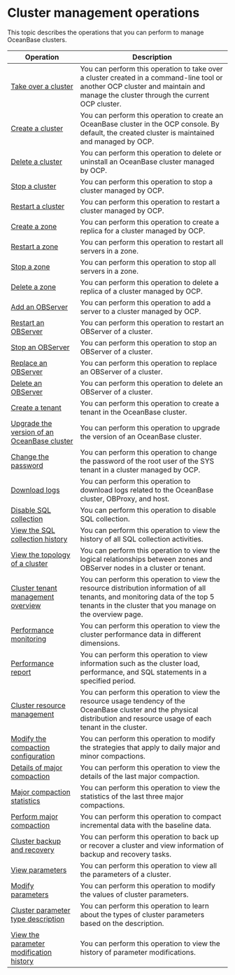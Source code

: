 # Cluster management operations

This topic describes the operations that you can perform to manage OceanBase clusters.

|                                                Operation                                                |                                                                                        Description                                                                                         |
|---------------------------------------------------------------------------------------------------------|--------------------------------------------------------------------------------------------------------------------------------------------------------------------------------------------|
| [Take over a cluster](2.basic-operations/1.take-over-a-cluster.md)                                      | You can perform this operation to take over a cluster created in a command-line tool or another OCP cluster and maintain and manage the cluster through the current OCP cluster.           |
| [Create a cluster](2.basic-operations/2.create-a-cluster-1.md)                                         | You can perform this operation to create an OceanBase cluster in the OCP console. By default, the created cluster is maintained and managed by OCP.                                        |
| [Delete a cluster](2.basic-operations/3.delete-a-cluster-1.md)                                         | You can perform this operation to delete or uninstall an OceanBase cluster managed by OCP.                                                                                                 |
| [Stop a cluster](2.basic-operations/4.stop-a-cluster-1.md)                                           | You can perform this operation to stop a cluster managed by OCP.                                                                                                                           |
| [Restart a cluster](2.basic-operations/5.restart-a-cluster-1.md)                                        | You can perform this operation to restart a cluster managed by OCP.                                                                                                                        |
| [Create a zone](2.basic-operations/6.manage-a-zone/1.create-zone-1.md)                                            | You can perform this operation to create a replica for a cluster managed by OCP.                                                                                                           |
| [Restart a zone](2.basic-operations/6.manage-a-zone/2.restart-zone.md)                                           | You can perform this operation to restart all servers in a zone.                                                                                                                           |
| [Stop a zone](2.basic-operations/6.manage-a-zone/3.stop-zone.md)                                              | You can perform this operation to stop all servers in a zone.                                                                                                                              |
| [Delete a zone](2.basic-operations/6.manage-a-zone/4.delete-a-zone.md)                                            | You can perform this operation to delete a replica of a cluster managed by OCP.                                                                                                            |
| [Add an OBServer](2.basic-operations/7.manage-observer/1.add-an-observer.md)                                          | You can perform this operation to add a server to a cluster managed by OCP.                                                                                                                |
| [Restart an OBServer](2.basic-operations/7.manage-observer/2.restart-observer.md)                                      | You can perform this operation to restart an OBServer of a cluster.                                                                                                                        |
| [Stop an OBServer](2.basic-operations/7.manage-observer/3.stop-observer.md)                                         | You can perform this operation to stop an OBServer of a cluster.                                                                                                                           |
| [Replace an OBServer](2.basic-operations/7.manage-observer/5.replace-observer.md)                                      | You can perform this operation to replace an OBServer of a cluster.                                                                                                                        |
| [Delete an OBServer](2.basic-operations/7.manage-observer/6.delete-observer.md)                                       | You can perform this operation to delete an OBServer of a cluster.                                                                                                                         |
| [Create a tenant](../5.tenant-functions/2.manage-basic-tenant-operations/1.create-a-tenant-3.md)                                          | You can perform this operation to create a tenant in the OceanBase cluster.                                                                                                                |
| [Upgrade the version of an OceanBase cluster](2.basic-operations/8.upgrade-version-1.md)              | You can perform this operation to upgrade the version of an OceanBase cluster.                                                                                                             |
| [Change the password](2.basic-operations/9.change-password-2.md)                                      | You can perform this operation to change the password of the root user of the SYS tenant in a cluster managed by OCP.                                                                      |
| [Download logs](2.basic-operations/16.download-log.md)                                            | You can perform this operation to download logs related to the OceanBase cluster, OBProxy, and host.                                                                                       |
| [Disable SQL collection](2.basic-operations/17.disable-sql-collection.md)                                   | You can perform this operation to disable SQL collection.                                                                                                                                  |
| [View the SQL collection history](2.basic-operations/18.view-the-sql-collection-switch-history.md)                          | You can perform this operation to view the history of all SQL collection activities.                                                                                                       |
| [View the topology of a cluster](3.view-the-topology-of-a-cluster.md)                           | You can perform this operation to view the logical relationships between zones and OBServer nodes in a cluster or tenant.                                                                  |
| [Cluster tenant management overview](4.overview-of-cluster-tenant-management.md)                       | You can perform this operation to view the resource distribution information of all tenants, and monitoring data of the top 5 tenants in the cluster that you manage on the overview page. |
| [Performance monitoring](5.performance-monitoring-1.md)                                   | You can perform this operation to view the cluster performance data in different dimensions.                                                                                               |
| [Performance report](6.performance-report.md)                                       | You can perform this operation to view information such as the cluster load, performance, and SQL statements in a specified period.                                                        |
| [Cluster resource management](7.cluster-resource-management/1.view-the-unit-distribution.md)                              | You can perform this operation to view the resource usage tendency of the OceanBase cluster and the physical distribution and resource usage of each tenant in the cluster.                |
| [Modify the compaction configuration](9.merge-management/1.modify-a-merge-configuration-1.md)                      | You can perform this operation to modify the strategies that apply to daily major and minor compactions.                                                                                   |
| [Details of major compaction](9.merge-management/2.merge-details-1.md)                              | You can perform this operation to view the details of the last major compaction.                                                                                                           |
| [Major compaction statistics](9.merge-management/3.merging-statistics-1.md)                              | You can perform this operation to view the statistics of the last three major compactions.                                                                                                 |
| [Perform major compaction](9.merge-management/4.perform-merge-1.md)                                 | You can perform this operation to compact incremental data with the baseline data.                                                                                                         |
| [Cluster backup and recovery](10.cluster-backup-and-recovery.md)                              | You can perform this operation to back up or recover a cluster and view information of backup and recovery tasks.                                                                          |
| [View parameters](11.parameters-1/1.view-the-parameter-list-2.md)                                          | You can perform this operation to view all the parameters of a cluster.                                                                                                                    |
| [Modify parameters](11.parameters-1/2.modify-parameters-2.md)                                        | You can perform this operation to modify the values of cluster parameters.                                                                                                                 |
| [Cluster parameter type description](11.parameters-1/3.cluster-parameter-type-1.md)                       | You can perform this operation to learn about the types of cluster parameters based on the description.                                                                                    |
| [View the parameter modification history](11.parameters-1/4.view-parameter-modification-history-2.md)                  | You can perform this operation to view the history of parameter modifications.                                                                                                             |
